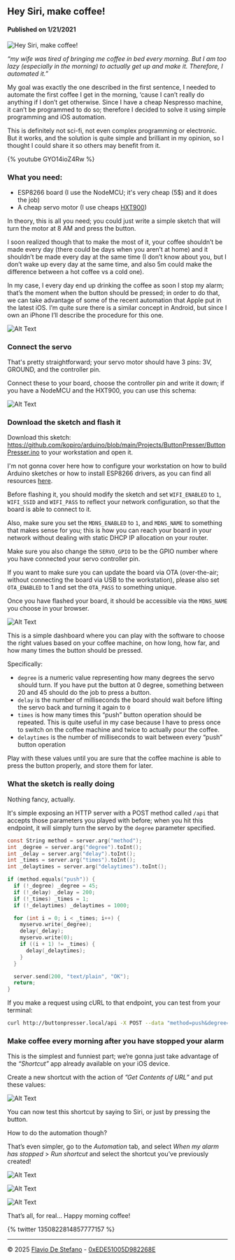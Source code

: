 ## Hey Siri, make coffee!

#### Published on 1/21/2021

![Hey Siri, make coffee!](https://media2.dev.to/dynamic/image/width=1000,height=420,fit=cover,gravity=auto,format=auto/https%3A%2F%2Fdev-to-uploads.s3.amazonaws.com%2Fi%2Fxetf3o819s0vfos6h9mn.jpeg)

*“my wife was tired of bringing me coffee in bed every morning. But I am too lazy (especially in the morning) to actually get up and make it. Therefore, I automated it.”*

My goal was exactly the one described in the first sentence, I needed to automate the first coffee I get in the morning, ‘cause I can’t really do anything if I don’t get otherwise. Since I have a cheap Nespresso machine, it can’t be programmed to do so; therefore I decided to solve it using simple programming and iOS automation.

This is definitely not sci-fi, not even complex programming or electronic. But it works, and the solution is quite simple and brilliant in my opinion, so I thought I could share it so others may benefit from it.

{% youtube GYO14ioZ4Rw %}

### What you need:

- ESP8266 board (I use the NodeMCU; it's very cheap (5$) and it does the job)
- A cheap servo motor (I use cheaps [HXT900](https://github.com/kopiro/arduino/blob/main/stuff/hextronik-hxt900.jpg))

In theory, this is all you need; you could just write a simple sketch that will turn the motor at 8 AM and press the button.

I soon realized though that to make the most of it, your coffee shouldn’t be made every day (there could be days when you aren’t at home) and it shouldn’t be made every day at the same time (I don’t know about you, but I don’t wake up every day at the same time, and also 5m could make the difference between a hot coffee vs a cold one).

In my case, I every day end up drinking the coffee as soon I stop my alarm; that’s the moment when the button should be pressed; in order to do that, we can take advantage of some of the recent automation that Apple put in the latest iOS. I’m quite sure there is a similar concept in Android, but since I own an iPhone I’ll describe the procedure for this one.

![Alt Text](https://dev-to-uploads.s3.amazonaws.com/i/c56ulsht6ffzo7fgaxmv.jpeg)

### Connect the servo

That's pretty straightforward; your servo motor should have 3 pins: 3V, GROUND, and the controller pin.

Connect these to your board, choose the controller pin and write it down; if you have a NodeMCU and the HXT900, you can use this schema:

![Alt Text](https://dev-to-uploads.s3.amazonaws.com/i/4ap1cn6qk9yth37xvmvr.png)

### Download the sketch and flash it

Download this sketch: https://github.com/kopiro/arduino/blob/main/Projects/ButtonPresser/ButtonPresser.ino to your workstation and open it.

I'm not gonna cover here how to configure your workstation on how to build Arduino sketches or how to install ESP8266 drivers, as you can find all resources [here](https://www.espressif.com/en/products/socs/esp8266).

Before flashing it, you should modify the sketch and set `WIFI_ENABLED` to `1`, `WIFI_SSID` and `WIFI_PASS` to reflect your network configuration, so that the board is able to connect to it.

Also, make sure you set the `MDNS_ENABLED` to `1`, and `MDNS_NAME` to something that makes sense for you; this is how you can reach your board in your network without dealing with static DHCP IP allocation on your router.

Make sure you also change the `SERVO_GPIO` to be the GPIO number where you have connected your servo controller pin.

If you want to make sure you can update the board via OTA (over-the-air; without connecting the board via USB to the workstation), please also set `OTA_ENABLED` to 1 and set the `OTA_PASS` to something unique.

Once you have flashed your board, it should be accessible via the `MDNS_NAME` you choose in your browser.

![Alt Text](https://dev-to-uploads.s3.amazonaws.com/i/dxd69zq3o8av7dpe53tk.png)

This is a simple dashboard where you can play with the software to choose the right values based on your coffee machine, on how long, how far, and how many times the button should be pressed.

Specifically:

* `degree` is a numeric value representing how many degrees the servo should turn. If you have put the button at 0 degree, something between 20 and 45 should do the job to press a button.
* `delay` is the number of milliseconds the board should wait before lifting the servo back and turning it again to `0`
* `times` is how many times this “push” button operation should be repeated. This is quite useful in my case because I have to press once to switch on the coffee machine and twice to actually pour the coffee.
* `delaytimes` is the number of milliseconds to wait between every “push” button operation

Play with these values until you are sure that the coffee machine is able to press the button properly, and store them for later.

### What the sketch is really doing

Nothing fancy, actually.

It's simple exposing an HTTP server with a POST method called `/api` that accepts those parameters you played with before; when you hit this endpoint, it will simply turn the servo by the `degree` parameter specified.

```c
const String method = server.arg("method");
int _degree = server.arg("degree").toInt();
int _delay = server.arg("delay").toInt();
int _times = server.arg("times").toInt();
int _delaytimes = server.arg("delaytimes").toInt();

if (method.equals("push")) {
  if (!_degree) _degree = 45;
  if (!_delay) _delay = 200;
  if (!_times) _times = 1;
  if (!_delaytimes) _delaytimes = 1000;

  for (int i = 0; i < _times; i++) {
    myservo.write(_degree);
    delay(_delay);
    myservo.write(0);
    if ((i + 1) != _times) {
      delay(_delaytimes);
    }
  }

  server.send(200, "text/plain", "OK");
  return;
}
```

If you make a request using cURL to that endpoint, you can test from your terminal:

```sh
curl http://buttonpresser.local/api -X POST --data "method=push&degree=20&times=2"
```

### Make coffee every morning after you have stopped your alarm

This is the simplest and funniest part; we’re gonna just take advantage of the *“Shortcut”* app already available on your iOS device.

Create a new shortcut with the action of *”Get Contents of URL”* and put these values:

![Alt Text](https://dev-to-uploads.s3.amazonaws.com/i/27oyltgsmftqkvi1iqez.jpeg)

You can now test this shortcut by saying to Siri, or just by pressing the button.

How to do the automation though?

That’s even simpler, go to the *Automation* tab, and select *When my alarm has stopped* > *Run shortcut* and select the shortcut you’ve previously created!

![Alt Text](https://dev-to-uploads.s3.amazonaws.com/i/q8c4h94wr802fmmr79ol.png)

![Alt Text](https://dev-to-uploads.s3.amazonaws.com/i/7mj1xbxbm4kjlrm64ob1.png)

![Alt Text](https://dev-to-uploads.s3.amazonaws.com/i/17aq3laeklk14pezigxb.png)

That’s all, for real... Happy morning coffee!

{% twitter 1350822814857777157 %}







---

© 2025 [Flavio De Stefano](https://www.kopiro.me) - [0xEDE51005D982268E](https://www.kopiro.me/gpg.txt)